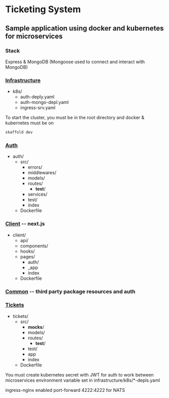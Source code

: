 # Ticketing System

## Sample application using docker and kubernetes for microservices

### Stack
Express & MongoDB
(Mongoose used to connect and interact with MongoDB)

### [Infrastructure](https://github.com/tclohm/ticketing-system/tree/main/infrastructure/k8s)
- k8s/
  - auth-deply.yaml
  - auth-mongo-depl.yaml
  - ingress-srv.yaml

To start the cluster, you must be in the root directory 
and 
docker & kubernetes must be on

```sh
skaffold dev
```
### [Auth](https://github.com/tclohm/ticketing-system/tree/main/auth)
- auth/
  - src/
    - errors/
    - middlewares/
    - models/
    - routes/
      - __test__/
    - services/
    - test/
    - index
  - Dockerfile

### [Client](https://github.com/tclohm/ticketing-system/tree/main/client) -- next.js
- client/
  - api/
  - components/
  - hooks/
  - pages/
      - auth/
      - _app
      - index
  - Dockerfile   
### [Common](https://npm.com/tclohm/@eventspaceticketing/common) -- third party package resources and auth
### [Tickets](https://github.com/tclohm/ticketing-system/tree/main/tickets)
- tickets/
  - src/
    - __mocks__/ 
    - models/
    - routes/
      - __test__/
    - test/
    - app
    - index
  - Dockerfile

You must create kubernetes secret with JWT for auth to work between microservices
environment variable set in infrastructure/k8s/\*-depls.yaml

ingress-nginx enabled
port-forward 4222:4222 for NATS

